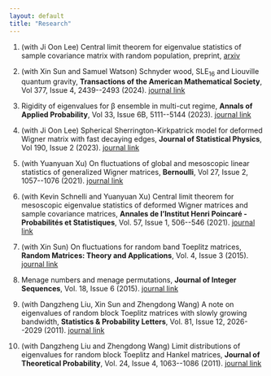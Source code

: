 ```yaml
---
layout: default
title: "Research"
---
```


1. (with Ji Oon Lee) Central limit theorem for eigenvalue statistics of sample covariance matrix with random population, preprint, [arxiv](https://arxiv.org/abs/2211.05546)

2. (with Xin Sun and Samuel Watson) Schnyder wood, SLE<sub>16</sub> and Liouville quantum gravity, **Transactions of the American Mathematical Society**, Vol 377, Issue 4, 2439--2493 (2024). [journal link](https://www.ams.org/journals/tran/0000-000-00/S0002-9947-2024-08887-6/?active=current)

3. Rigidity of eigenvalues for 	&beta; ensemble in multi-cut regime, **Annals of Applied Probability**, Vol 33, Issue 6B, 5111--5144 (2023). [journal link](https://projecteuclid.org/journals/annals-of-applied-probability/volume-33/issue-6B/Rigidity-of-eigenvalues-for-%ce%b2-ensemble-in-multi-cut-regime/10.1214/23-AAP1943.short)

4. (with Ji Oon Lee) Spherical Sherrington-Kirkpatrick model for deformed Wigner matrix with fast decaying edges, **Journal of Statistical Physics**, Vol 190, Issue 2 (2023). [journal link](https://link.springer.com/article/10.1007/s10955-022-03048-5)

5. (with Yuanyuan Xu) On fluctuations of global and mesoscopic linear statistics of generalized Wigner matrices, **Bernoulli**, Vol 27, Issue 2, 1057--1076 (2021). [journal link](https://projecteuclid.org/journals/bernoulli/volume-27/issue-2/On-fluctuations-of-global-and-mesoscopic-linear-statistics-of-generalized/10.3150/20-BEJ1265.full)

6. (with Kevin Schnelli and Yuanyuan Xu) Central limit theorem for mesoscopic eigenvalue statistics of deformed Wigner matrices and sample covariance matrices, **Annales de l’Institut Henri Poincaré - Probabilités et Statistiques**,  Vol. 57, Issue 1, 506--546  (2021). [journal link](https://projecteuclid.org/journals/annales-de-linstitut-henri-poincare-probabilites-et-statistiques/volume-57/issue-1/Central-limit-theorem-for-mesoscopic-eigenvalue-statistics-of-deformed-Wigner/10.1214/20-AIHP1086.full)

7. (with Xin Sun) On fluctuations for random band Toeplitz matrices, **Random Matrices: Theory and Applications**,  Vol. 4, Issue 3  (2015). [journal link](https://www.worldscientific.com/doi/10.1142/S2010326315500124)

8. Menage numbers and menage permutations, **Journal of Integer Sequences**, Vol. 18, Issue 6  (2015). [journal link](https://cs.uwaterloo.ca/journals/JIS/VOL18/Li2/li51.html)

9. (with Dangzheng Liu, Xin Sun and Zhengdong Wang) A note on eigenvalues of random block Toeplitz matrices with slowly growing bandwidth, **Statistics & Probability Letters**, Vol. 81, Issue 12, 2026--2029  (2011). [journal link](https://www.sciencedirect.com/science/article/pii/S016771521100280X)

10. (with Dangzheng Liu and Zhengdong Wang) Limit distributions of eigenvalues for random block Toeplitz and Hankel matrices, **Journal of Theoretical Probability**, Vol. 24, Issue 4, 1063--1086   (2011). [journal link](https://link.springer.com/article/10.1007/s10959-010-0326-3)
